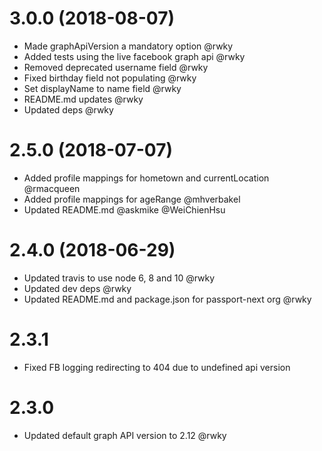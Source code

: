 # 3.0.0 (2018-08-07)

* Made graphApiVersion a mandatory option @rwky
* Added tests using the live facebook graph api @rwky
* Removed deprecated username field @rwky
* Fixed birthday field not populating @rwky
* Set displayName to name field @rwky
* README.md updates @rwky
* Updated deps @rwky

# 2.5.0 (2018-07-07)

* Added profile mappings for hometown and currentLocation @rmacqueen 
* Added profile mappings for ageRange @mhverbakel
* Updated README.md @askmike @WeiChienHsu

# 2.4.0 (2018-06-29)

* Updated travis to use node 6, 8 and 10 @rwky
* Updated dev deps @rwky
* Updated README.md and package.json for passport-next org @rwky

# 2.3.1

* Fixed FB logging redirecting to 404 due to undefined api version 

# 2.3.0

* Updated default graph API version to 2.12 @rwky
